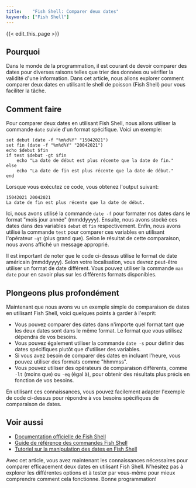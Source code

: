 ```yaml
---
title:    "Fish Shell: Comparer deux dates"
keywords: ["Fish Shell"]
---
```


{{< edit_this_page >}}

## Pourquoi

Dans le monde de la programmation, il est courant de devoir comparer des dates pour diverses raisons telles que trier des données ou vérifier la validité d'une information. Dans cet article, nous allons explorer comment comparer deux dates en utilisant le shell de poisson (Fish Shell) pour vous faciliter la tâche.

## Comment faire

Pour comparer deux dates en utilisant Fish Shell, nous allons utiliser la commande `date` suivie d'un format spécifique. Voici un exemple:

```Fish Shell
set debut (date -f "%m%d%Y" "15042021")
set fin (date -f "%m%d%Y" "20042021")
echo $debut $fin
if test $debut -gt $fin
    echo "La date de début est plus récente que la date de fin."
else
    echo "La date de fin est plus récente que la date de début."
end
```
Lorsque vous exécutez ce code, vous obtenez l'output suivant:

```
15042021 20042021
La date de fin est plus récente que la date de début.
```

Ici, nous avons utilisé la commande `date -f` pour formater nos dates dans le format "mois jour année" (mmddyyyy). Ensuite, nous avons stocké ces dates dans des variables `debut` et `fin` respectivement. Enfin, nous avons utilisé la commande `test` pour comparer ces variables en utilisant l'opérateur `-gt` (plus grand que). Selon le résultat de cette comparaison, nous avons affiché un message approprié.

Il est important de noter que le code ci-dessus utilise le format de date américain (mmddyyyy). Selon votre localisation, vous devrez peut-être utiliser un format de date différent. Vous pouvez utiliser la commande `man date` pour en savoir plus sur les différents formats disponibles.

## Plongeons plus profondément

Maintenant que nous avons vu un exemple simple de comparaison de dates en utilisant Fish Shell, voici quelques points à garder à l'esprit:

- Vous pouvez comparer des dates dans n'importe quel format tant que les deux dates sont dans le même format. Le format que vous utilisez dépendra de vos besoins.
- Vous pouvez également utiliser la commande `date -s` pour définir des dates spécifiques plutôt que d'utiliser des variables.
- Si vous avez besoin de comparer des dates en incluant l'heure, vous pouvez utiliser des formats comme "hhmmss".
- Vous pouvez utiliser des opérateurs de comparaison différents, comme `-lt` (moins que) ou `-eq` (égal à), pour obtenir des résultats plus précis en fonction de vos besoins.

En utilisant ces connaissances, vous pouvez facilement adapter l'exemple de code ci-dessus pour répondre à vos besoins spécifiques de comparaison de dates.

## Voir aussi

- [Documentation officielle de Fish Shell](https://fishshell.com/docs/current/)
- [Guide de référence des commandes Fish Shell](https://fishshell.com/docs/current/cmds.html)
- [Tutoriel sur la manipulation des dates en Fish Shell](https://linuxhint.com/fish_shell_date_tutorial/)

Avec cet article, vous avez maintenant les connaissances nécessaires pour comparer efficacement deux dates en utilisant Fish Shell. N'hésitez pas à explorer les différentes options et à tester par vous-même pour mieux comprendre comment cela fonctionne. Bonne programmation!